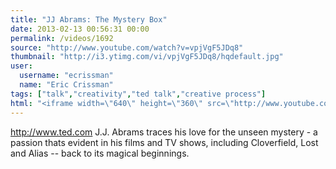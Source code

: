 ```yaml
---
title: "JJ Abrams: The Mystery Box"
date: 2013-02-13 00:56:31 00:00
permalink: /videos/1692
source: "http://www.youtube.com/watch?v=vpjVgF5JDq8"
thumbnail: "http://i3.ytimg.com/vi/vpjVgF5JDq8/hqdefault.jpg"
user:
  username: "ecrissman"
  name: "Eric Crissman"
tags: ["talk","creativity","ted talk","creative process"]
html: "<iframe width=\"640\" height=\"360\" src=\"http://www.youtube.com/embed/vpjVgF5JDq8?wmode=transparent&feature=oembed\" frameborder=\"0\" allowfullscreen></iframe>"
---
```


http://www.ted.com J.J. Abrams traces his love for the unseen mystery - a passion thats evident in his films and TV shows, including Cloverfield, Lost and Alias -- back to its magical beginnings.